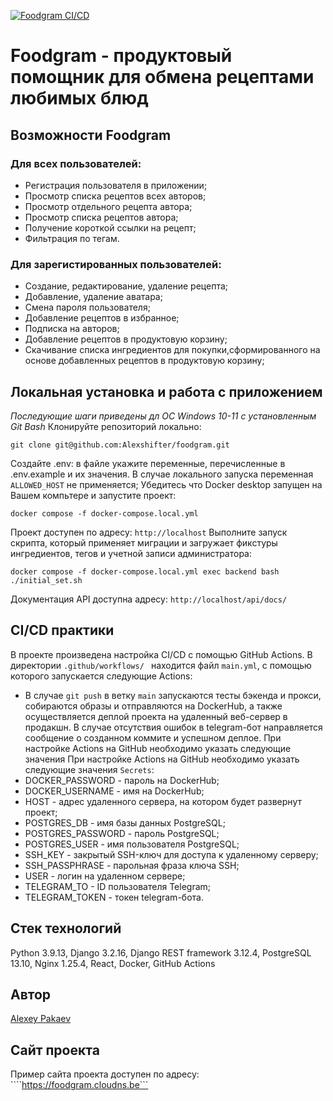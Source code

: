 [![Foodgram CI/CD](https://github.com/Alexshifter/foodgram/actions/workflows/main.yml/badge.svg)](https://github.com/Alexshifter/foodgram/actions/workflows/main.yml)
#  Foodgram - продуктовый помощник для обмена рецептами любимых блюд
## Возможности Foodgram
### Для всех пользователей:
  - Регистрация пользователя в приложении;
  - Просмотр списка рецептов всех авторов;
  - Просмотр отдельного рецепта автора;
  - Просмотр списка рецептов автора;
  - Получение короткой ссылки на рецепт;
  - Фильтрация по тегам.
### Для зарегистированных пользователей:
  - Создание, редактирование, удаление рецепта;
  - Добавление, удаление аватара;
  - Смена пароля пользователя;
  - Добавление рецептов в избранное;
  - Подписка на авторов;
  - Добавление рецептов в продуктовую корзину;
  - Скачивание списка ингредиентов для покупки,сформированного на основе добавленных рецептов в продуктовую корзину;
## Локальная установка и работа с приложением
_Последующие шаги приведены дл ОС Windows 10-11 c установленным Git Bash_
Клонируйте репозиторий локально:
```
git clone git@github.com:Alexshifter/foodgram.git
```
Создайте .env: в файле укажите переменные, перечисленные в .env.example и их значения. В случае локального запуска переменная ```ALLOWED_HOST``` не применяется;
Убедитесь что Docker desktop запущен на Вашем компьтере и запустите проект:
```
docker compose -f docker-compose.local.yml
```
Проект доступен по адресу:
```http://localhost```
Выполните запуск скрипта, который применяет миграции и загружает фикстуры ингредиентов, тегов и учетной записи администратора:
```
docker compose -f docker-compose.local.yml exec backend bash ./initial_set.sh
```
Документация API доступна адресу:
```http://localhost/api/docs/```
## CI/CD практики
В проекте произведена настройка CI/CD с помощью GitHub Actions.
В директории ```.github/workflows/ ``` находится файл ```main.yml```, с помощью которого запускается следующие Actions:
- В случае ```git push``` в ветку ```main``` запускаются тесты бэкенда и прокси, собираются образы и отправляются на DockerHub, а также осуществляется деплой проекта на удаленный веб-сервер в продакшн. В случае отсутствия ошибок в telegram-бот направляется сообщение о созданном коммите и успешном деплое. 
При настройке Actions на GitHub необходимо указать следующие значения 
При настройке Actions на GitHub необходимо указать следующие значения ```Secrets```:
- DOCKER_PASSWORD - пароль на DockerHub;
- DOCKER_USERNAME - имя на DockerHub;
- HOST - адрес удаленного сервера, на котором будет развернут проект;
- POSTGRES_DB - имя базы данных PostgreSQL;
- POSTGRES_PASSWORD - пароль PostgreSQL;
- POSTGRES_USER - имя пользователя PostgreSQL;
- SSH_KEY - закрытый SSH-ключ для доступа к удаленному серверу;
- SSH_PASSPHRASE - парольная фраза ключа SSH;
- USER - логин на удаленном сервере;
- TELEGRAM_TO - ID пользователя Telegram;
- TELEGRAM_TOKEN - токен telegram-бота.
## Стек технологий
Python 3.9.13, Django 3.2.16, Django REST framework 3.12.4, PostgreSQL 13.10, Nginx 1.25.4, React, Docker, GitHub Actions
## Автор
[Alexey Pakaev](https://github.com/Alexshifter/)
## Сайт проекта
Пример сайта проекта доступен по адресу: 
````https://foodgram.cloudns.be```
